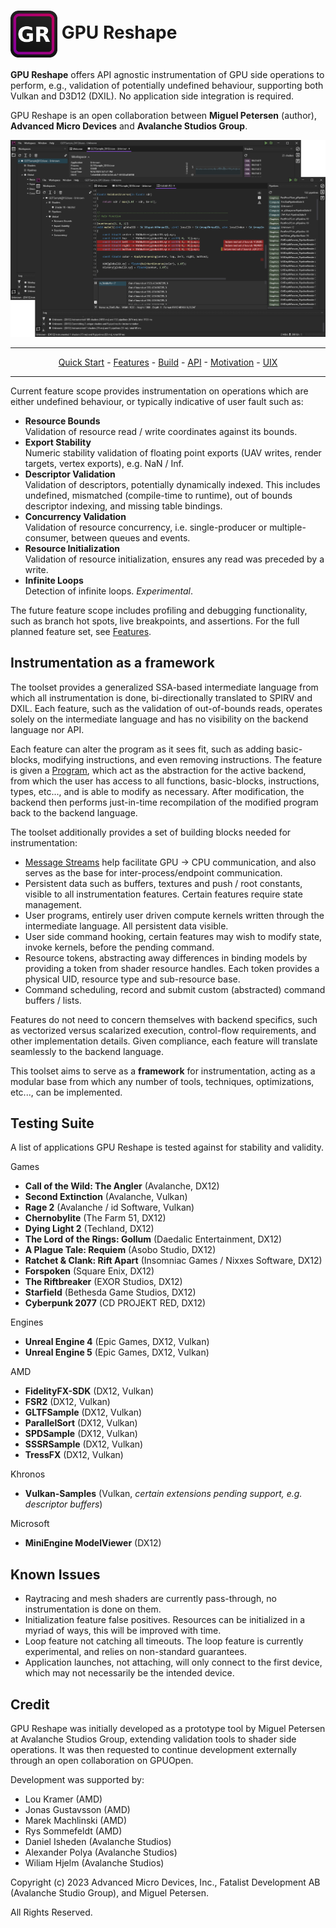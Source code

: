 <h1><img align="center" height="75" src="/Source/UIX/Studio/Resources/Icons/Icon_Frame.png"> <a>GPU Reshape</a></h1>

**GPU Reshape** offers API agnostic instrumentation of GPU side operations to perform, e.g., validation of potentially undefined behaviour, supporting both Vulkan and D3D12 (DXIL).
No application side integration is required.

GPU Reshape is an open collaboration between **Miguel Petersen** (author), **Advanced Micro Devices** and **Avalanche Studios Group**.

![Cover.png](Documentation/Resources/Images/Cover.png)

---

<p align="center">
  <a href="Documentation/QuickStart.md">Quick Start</a> -
  <a href="Documentation/Features.md">Features</a> -
  <a href="Documentation/Build.md">Build</a> -
  <a href="Documentation/API.md">API</a> -
  <a href="Documentation/Motivation.md">Motivation</a> -
  <a href="Documentation/UIX.md">UIX</a>
</p>

---

Current feature scope provides instrumentation on operations which are either undefined behaviour, or typically indicative of user fault such as:

- **Resource Bounds** </br> Validation of resource read / write coordinates against its bounds.
- **Export Stability** </br> Numeric stability validation of floating point exports (UAV writes, render targets, vertex exports), e.g. NaN / Inf.
- **Descriptor Validation** </br> Validation of descriptors, potentially dynamically indexed. This includes undefined, mismatched (compile-time to runtime), out of bounds descriptor indexing, and missing table bindings.
- **Concurrency Validation** </br> Validation of resource concurrency, i.e. single-producer or multiple-consumer, between queues and events.
- **Resource Initialization** </br> Validation of resource initialization, ensures any read was preceded by a write.
- **Infinite Loops** </br> Detection of infinite loops. _Experimental_.

The future feature scope includes profiling and debugging functionality, such as branch hot spots, live breakpoints, and assertions. 
For the full planned feature set, see [Features](Documentation/Features.md).

## Instrumentation as a framework

The toolset provides a generalized SSA-based intermediate language from which all instrumentation is done, bi-directionally translated to SPIRV and DXIL.
Each feature, such as the validation of out-of-bounds reads, operates solely on the intermediate language and has no visibility on the backend language nor API.

Each feature can alter the program as it sees fit, such as adding basic-blocks, modifying instructions, and even removing instructions. The feature is given a [Program](Documentation/API/IL.md), which
act as the abstraction for the active backend, from which the user has access to all functions, basic-blocks, instructions, types, etc..., and is able to modify as necessary.
After modification, the backend then performs just-in-time recompilation of the modified program back to the backend language.

The toolset additionally provides a set of building blocks needed for instrumentation:

- [Message Streams](Documentation/API/Message.md) help facilitate GPU -> CPU communication, and also serves as the base for inter-process/endpoint communication.
- Persistent data such as buffers, textures and push / root constants, visible to all instrumentation features. Certain features require state management.
- User programs, entirely user driven compute kernels written through the intermediate language. All persistent data visible.
- User side command hooking, certain features may wish to modify state, invoke kernels, before the pending command.
- Resource tokens, abstracting away differences in binding models by providing a token from shader resource handles. Each token provides a physical UID, resource type and sub-resource base.
- Command scheduling, record and submit custom (abstracted) command buffers / lists.

Features do not need to concern themselves with backend specifics, such as vectorized versus scalarized execution, control-flow requirements, and other implementation details. Given compliance, each feature
will translate seamlessly to the backend language.

This toolset aims to serve as a **framework** for instrumentation, acting as a modular base from which any number of tools, techniques, optimizations, etc..., can be implemented. 

## Testing Suite

A list of applications GPU Reshape is tested against for stability and validity.

Games
- **Call of the Wild: The Angler** (Avalanche, DX12)
- **Second Extinction** (Avalanche, Vulkan)
- **Rage 2** (Avalanche / id Software, Vulkan)
- **Chernobylite** (The Farm 51, DX12)
- **Dying Light 2** (Techland, DX12)
- **The Lord of the Rings: Gollum** (Daedalic Entertainment, DX12)
- **A Plague Tale: Requiem** (Asobo Studio, DX12)
- **Ratchet & Clank: Rift Apart** (Insomniac Games / Nixxes Software, DX12)
- **Forspoken** (Square Enix, DX12)
- **The Riftbreaker** (EXOR Studios, DX12)
- **Starfield** (Bethesda Game Studios, DX12)
- **Cyberpunk 2077** (CD PROJEKT RED, DX12)

Engines
- **Unreal Engine 4** (Epic Games, DX12, Vulkan)
- **Unreal Engine 5** (Epic Games, DX12, Vulkan)

AMD
- **FidelityFX-SDK** (DX12, Vulkan)
- **FSR2** (DX12, Vulkan)
- **GLTFSample** (DX12, Vulkan)
- **ParallelSort** (DX12, Vulkan)
- **SPDSample** (DX12, Vulkan)
- **SSSRSample** (DX12, Vulkan)
- **TressFX** (DX12, Vulkan)

Khronos
- **Vulkan-Samples** (Vulkan, *certain extensions pending support, e.g. descriptor buffers*)

Microsoft
- **MiniEngine ModelViewer** (DX12)

## Known Issues

- Raytracing and mesh shaders are currently pass-through, no instrumentation is done on them.
- Initialization feature false positives. Resources can be initialized in a myriad of ways, this will be improved with time.
- Loop feature not catching all timeouts. The loop feature is currently experimental, and relies on non-standard guarantees.
- Application launches, not attaching, will only connect to the first device, which may not necessarily be the intended device.

## Credit

GPU Reshape was initially developed as a prototype tool by Miguel Petersen at Avalanche Studios Group, extending validation tools to shader side operations.
It was then requested to continue development externally through an open collaboration on GPUOpen.

Development was supported by:

- Lou Kramer (AMD)
- Jonas Gustavsson (AMD)
- Marek Machlinski (AMD)
- Rys Sommefeldt (AMD)
- Daniel Isheden (Avalanche Studios)
- Alexander Polya (Avalanche Studios)
- Wiliam Hjelm (Avalanche Studios)

Copyright (c) 2023 Advanced Micro Devices, Inc., 
Fatalist Development AB (Avalanche Studio Group), 
and Miguel Petersen.

All Rights Reserved.
